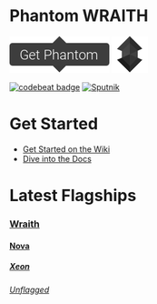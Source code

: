 # Phantom WRAITH
[![](button.png)](https://github.com/cyberpwnn/Phantom/releases)
[![](phantom-micro.png)](https://github.com/cyberpwnn/Phantom/releases)

[![codebeat badge](https://codebeat.co/badges/044134b4-fd2f-4441-8993-276b4b850b30)](https://codebeat.co/projects/github-com-cyberpwnn-phantom)
[![Sputnik](https://sputnik.ci/conf/badge)](https://sputnik.ci/app#/builds/cyberpwnn/Phantom)

# Get Started
* [Get Started on the Wiki](https://cyberpwnn.gitbooks.io/phantom/content/)
* [Dive into the Docs](http://cyberpwnn.github.io/Phantom/)

# Latest Flagships
### [Wraith](https://github.com/cyberpwnn/Phantom/releases/latest)
#### [Nova](https://github.com/cyberpwnn/Phantom/releases/tag/N9)
##### [Xeon](https://github.com/cyberpwnn/Phantom/releases/tag/10.9.3)
###### [Unflagged](https://github.com/cyberpwnn/Phantom/releases/tag/9.5)
